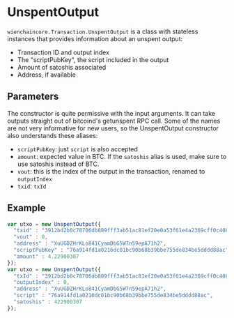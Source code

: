 # UnspentOutput
`wienchaincore.Transaction.UnspentOutput` is a class with stateless instances that provides information about an unspent output:
- Transaction ID and output index
- The "scriptPubKey", the script included in the output
- Amount of satoshis associated
- Address, if available

## Parameters
The constructor is quite permissive with the input arguments. It can take outputs straight out of bitcoind's getunspent RPC call. Some of the names are not very informative for new users, so the UnspentOutput constructor also understands these aliases:
- `scriptPubKey`: just `script` is also accepted
- `amount`: expected value in BTC. If the `satoshis` alias is used, make sure to use satoshis instead of BTC.
- `vout`: this is the index of the output in the transaction, renamed to `outputIndex`
- `txid`: `txId`

## Example

```javascript
var utxo = new UnspentOutput({
  "txid" : "3912bd2b0c78706db809fff3ab51ac81ef20e0a53f61e4a2369cff0c4084c55c",
  "vout" : 0,
  "address" : "XuUGDZHrKLo841CyamDbG5W7n59epA71h2",
  "scriptPubKey" : "76a914fd1a0216dc01bc90b68b39bbe755de834be5dddd88ac",
  "amount" : 4.22900307
});
var utxo = new UnspentOutput({
  "txId" : "3912bd2b0c78706db809fff3ab51ac81ef20e0a53f61e4a2369cff0c4084c55c",
  "outputIndex" : 0,
  "address" : "XuUGDZHrKLo841CyamDbG5W7n59epA71h2",
  "script" : "76a914fd1a0216dc01bc90b68b39bbe755de834be5dddd88ac",
  "satoshis" : 422900307
});
```
